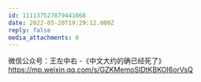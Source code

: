 ```yaml
---
id: 111137527879441068
date: 2022-05-20T19:29:12.000Z
reply: false
media_attachments: 0
---
```


微信公众号：王左中右 -《中文大约的确已经死了》https://mp.weixin.qq.com/s/GZKMemoSIDtKBKOI6orVsQ 

